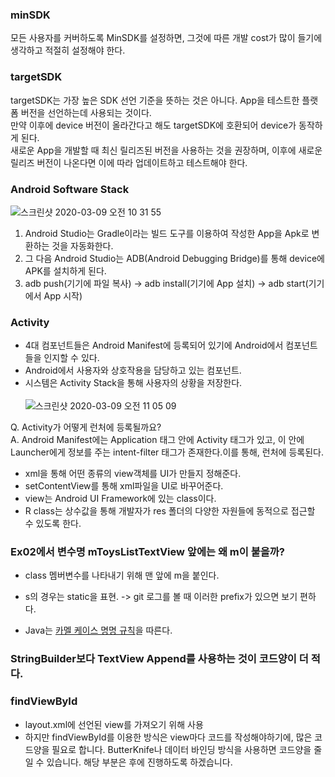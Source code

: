 ### minSDK

모든 사용자를 커버하도록 MinSDK를 설정하면, 그것에 따른 개발 cost가 많이 들기에 생각하고 적절히 설정해야 한다.<br>

### targetSDK

targetSDK는 가장 높은 SDK 선언 기준을 뜻하는 것은 아니다. App을 테스트한 플랫폼 버전을 선언하는데 사용되는 것이다.<br>
만약 이후에 device 버전이 올라간다고 해도 targetSDK에 호환되어 device가 동작하게 된다.<br>
새로운 App을 개발할 때 최신 릴리즈된 버전을 사용하는 것을 권장하며, 이후에 새로운 릴리즈 버전이 나온다면 이에 따라 업데이트하고 테스트해야 한다.<br>

### Android Software Stack

![스크린샷 2020-03-09 오전 10 31 55](https://user-images.githubusercontent.com/26040955/76175765-62c03e00-61f1-11ea-86af-a314a4403f15.png)

1) Android Studio는 Gradle이라는 빌드 도구를 이용하여 작성한 App을 Apk로 변환하는 것을 자동화한다.
2) 그 다음 Android Studio는 ADB(Android Debugging Bridge)를 통해 device에 APK를 설치하게 된다.
3) adb push(기기에 파일 복사) -> adb install(기기에 App 설치) -> adb start(기기에서 App 시작)

### Activity

- 4대 컴포넌트들은 Android Manifest에 등록되어 있기에 Android에서 컴포넌트들을 인지할 수 있다.
- Android에서 사용자와 상호작용을 담당하고 있는 컴포넌트.
- 시스템은 Activity Stack을 통해 사용자의 상황을 저장한다.
<br><br>
![스크린샷 2020-03-09 오전 11 05 09](https://user-images.githubusercontent.com/26040955/76176930-d95f3a80-61f5-11ea-81ab-e9f3b4d9b65b.png)

Q. Activity가 어떻게 런처에 등록될까요?<br>
A. Android Manifest에는 Application 태그 안에 Activity 태그가 있고, 이 안에 Launcher에게 정보를 주는 intent-filter 태그가 존재한다.이를 통해, 런처에 등록된다.

- xml을 통해 어떤 종류의 view객체를 UI가 만들지 정해준다.
- setContentView를 통해 xml파일을 UI로 바꾸어준다.
- view는 Android UI Framework에 있는 class이다.
- R class는 상수값을 통해 개발자가 res 폴더의 다양한 자원들에 동적으로 접근할 수 있도록 한다.

### Ex02에서 변수명 mToysListTextView 앞에는 왜 m이 붙을까?
- class 멤버변수를 나타내기 위해 맨 앞에 m을 붙인다.
- s의 경우는 static을 표현.
-> git 로그를 볼 때 이러한 prefix가 있으면 보기 편하다.

- Java는 [카멜 케이스 명명 규칙](https://tworab.tistory.com/59)을 따른다.

### StringBuilder보다 TextView Append를 사용하는 것이 코드양이 더 적다.

### findViewById

- layout.xml에 선언된 view를 가져오기 위해 사용
- 하지만 findViewById를 이용한 방식은 view마다 코드를 작성해야하기에, 많은 코드양을 필요로 합니다. ButterKnife나 데이터 바인딩 방식을 사용하면 코드양을 줄일 수 있습니다. 해당 부분은 후에 진행하도록 하겠습니다. 


